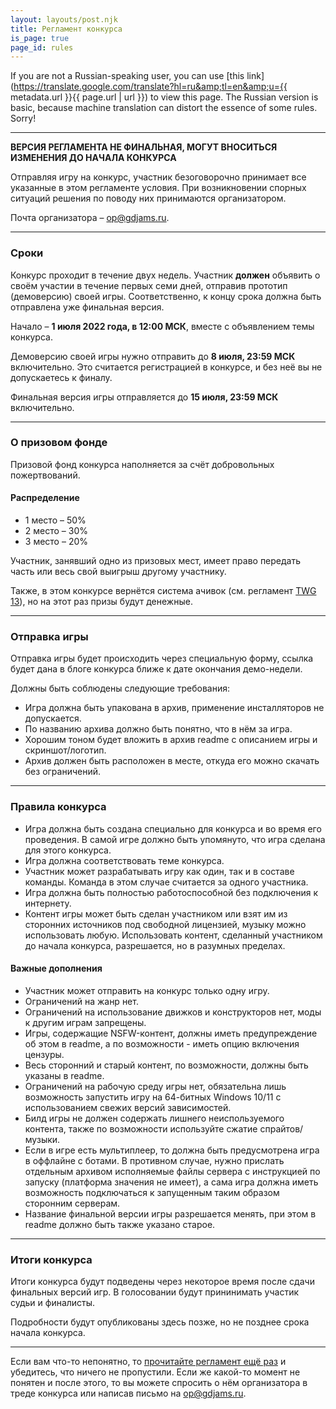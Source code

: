 ```yaml
---
layout: layouts/post.njk
title: Регламент конкурса
is_page: true
page_id: rules
---
```


If you are not a Russian-speaking user, you can use [this link](https://translate.google.com/translate?hl=ru&amp;tl=en&amp;u={{ metadata.url }}{{ page.url | url }}) to view this page. The Russian version is basic, because machine translation can distort the essence of some rules. Sorry!

<hr />

**ВЕРСИЯ РЕГЛАМЕНТА НЕ ФИНАЛЬНАЯ, МОГУТ ВНОСИТЬСЯ ИЗМЕНЕНИЯ ДО НАЧАЛА КОНКУРСА**

Отправляя игру на конкурс, участник безоговорочно принимает все указанные в этом регламенте условия. При возникновении спорных ситуаций решения по поводу них принимаются организатором.

Почта организатора – [op@gdjams.ru](mailto:op@gdjams.ru).

<hr />

### Сроки

Конкурс проходит в течение двух недель. Участник **должен** объявить о своём участии в течение первых семи дней, отправив прототип (демоверсию) своей игры. Соответственно, к концу срока должна быть отправлена уже финальная версия.

Начало – **1 июля 2022 года, в 12:00 МСК**, вместе с объявлением темы конкурса.

Демоверсию своей игры нужно отправить до **8 июля, 23:59 МСК** включительно. Это считается регистрацией в конкурсе, и без неё вы не допускаетесь к финалу.

Финальная версия игры отправляется до **15 июля, 23:59 МСК** включительно.

<hr />

### О призовом фонде

Призовой фонд конкурса наполняется за счёт добровольных пожертвований.

#### Распределение

- 1 место – 50%
- 2 место – 30%
- 3 место – 20%

Участник, занявший одно из призовых мест, имеет право передать часть или весь свой выигрыш другому участнику.

Также, в этом конкурсе вернётся система ачивок (см. регламент [TWG 13](https://13.twoweeks.ru/p/rules.html#prize)), но на этот раз призы будут денежные.

<hr />

### Отправка игры

Отправка игры будет происходить через специальную форму, ссылка будет дана в блоге конкурса ближе к дате окончания демо-недели.

Должны быть соблюдены следующие требования:

- Игра должна быть упакована в архив, применение инсталляторов не допускается.
- По названию архива должно быть понятно, что в нём за игра.
- Хорошим тоном будет вложить в архив readme с описанием игры и скриншот/логотип.
- Архив должен быть расположен в месте, откуда его можно скачать без ограничений.

<hr />

### Правила конкурса

- Игра должна быть создана специально для конкурса и во время его проведения. В самой игре должно быть упомянуто, что игра сделана для этого конкурса.
- Игра должна соответствовать теме конкурса.
- Участник может разрабатывать игру как один, так и в составе команды. Команда в этом случае считается за одного участника.
- Игра должна быть полностью работоспособной без подключения к интернету.
- Контент игры может быть сделан участником или взят им из сторонних источников под свободной лицензией, музыку можно использовать любую. Использовать контент, сделанный участником до начала конкурса, разрешается, но в разумных пределах.

#### Важные дополнения

- Участник может отправить на конкурс только одну игру.
- Ограничений на жанр нет.
- Ограничений на использование движков и конструкторов нет, моды к другим играм запрещены.
- Игры, содержащие NSFW-контент, должны иметь предупреждение об этом в readme, а по возможности - иметь опцию включения цензуры.
- Весь сторонний и старый контент, по возможности, должны быть указаны в readme.
- Ограничений на рабочую среду игры нет, обязательна лишь возможность запустить игру на 64-битных Windows 10/11 с использованием свежих версий зависимостей.
- Билд игры не должен содержать лишнего неиспользуемого контента, также по возможности используйте сжатие спрайтов/музыки.
- Если в игре есть мультиплеер, то должна быть предусмотрена игра в оффлайне с ботами. В противном случае, нужно прислать отдельным архивом исполняемые файлы сервера с инструкцией по запуску (платформа значения не имеет), а сама игра должна иметь возможность подключаться к запущенным таким образом сторонним серверам.
- Название финальной версии игры разрешается менять, при этом в readme должно быть также указано старое.

<hr />

### Итоги конкурса

Итоги конкурса будут подведены через некоторое время после сдачи финальных версий игр. В голосовании будут прининимать участик судьи и финалисты.

Подробности будут опубликованы здесь позже, но не позднее срока начала конкурса.

<hr />

Если вам что-то непонятно, то [прочитайте регламент ещё раз](#rules) и убедитесь, что ничего не пропустили. Если же какой-то момент не понятен и после этого, то вы можете спросить о нём организатора в треде конкурса или написав письмо на [op@gdjams.ru](mailto:op@gdjams.ru).
